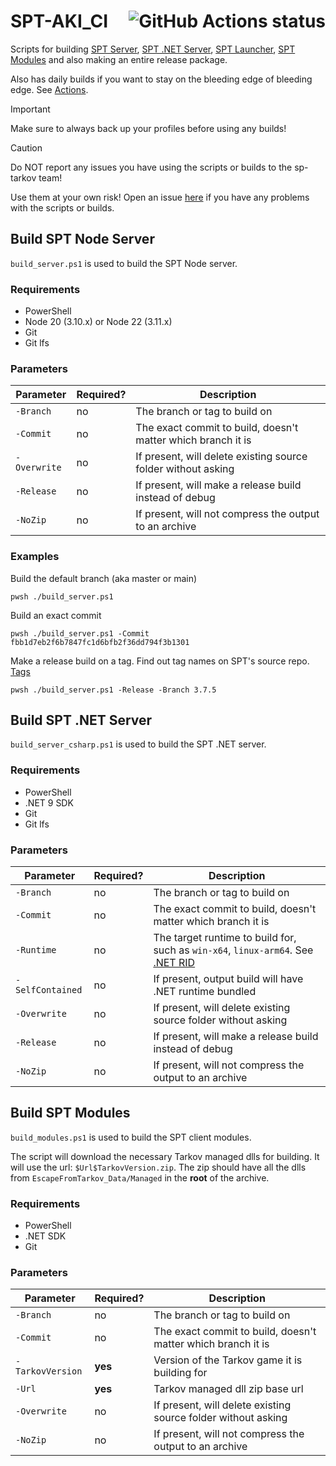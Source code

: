 # SPT-AKI_CI <a href="https://github.com/qe201020335/SPT-AKI_CI/actions"><img src="https://img.shields.io/github/actions/workflow/status/qe201020335/SPT-AKI_CI/build.yml?branch=master&style=for-the-badge" alt="GitHub Actions status" align="right"></a>

Scripts for
building [SPT Server](https://github.com/sp-tarkov/server), [SPT .NET Server](https://github.com/sp-tarkov/server-csharp), [SPT Launcher](https://github.com/sp-tarkov/launcher), [SPT Modules](https://github.com/sp-tarkov/modules)
and also making an entire release package.

Also has daily builds if you want to stay on the bleeding edge of bleeding edge.
See [Actions](https://github.com/qe201020335/SPT-AKI_CI/actions).

> [!IMPORTANT]
> Make sure to always back up your profiles before using any builds!

> [!CAUTION]
> Do NOT report any issues you have using the scripts or builds to the sp-tarkov team!
>
> Use them at your own risk! Open an issue [here](https://github.com/qe201020335/SPT-AKI_CI/issues) if you have any problems with the scripts or builds.

## Build SPT Node Server

`build_server.ps1` is used to build the SPT Node server.

### Requirements

* PowerShell
* Node 20 (3.10.x) or Node 22 (3.11.x)
* Git
* Git lfs

### Parameters

| Parameter    | Required? | Description                                                   |
|--------------|-----------|---------------------------------------------------------------|
| `-Branch`    | no        | The branch or tag to build on                                 |
| `-Commit`    | no        | The exact commit to build, doesn't matter which branch it is  |
| `-Overwrite` | no        | If present, will delete existing source folder without asking |
| `-Release`   | no        | If present, will make a release build instead of debug        |
| `-NoZip`     | no        | If present, will not compress the output to an archive        |

### Examples

Build the default branch (aka master or main)

```pwsh
pwsh ./build_server.ps1
```

Build an exact commit

```pwsh
pwsh ./build_server.ps1 -Commit fbb1d7eb2f6b7847fc1d6bfb2f36dd794f3b1301
```

Make a release build on a tag. Find out tag names on SPT's source repo. [Tags](https://github.com/sp-tarkov/server/tags)

```pwsh
pwsh ./build_server.ps1 -Release -Branch 3.7.5
```

## Build SPT .NET Server

`build_server_csharp.ps1` is used to build the SPT .NET server.

### Requirements

* PowerShell
* .NET 9 SDK
* Git
* Git lfs

### Parameters

| Parameter        | Required? | Description                                                                                                                                  |
|------------------|-----------|----------------------------------------------------------------------------------------------------------------------------------------------|
| `-Branch`        | no        | The branch or tag to build on                                                                                                                |
| `-Commit`        | no        | The exact commit to build, doesn't matter which branch it is                                                                                 |
| `-Runtime`       | no        | The target runtime to build for, such as `win-x64`, `linux-arm64`. See [.NET RID](https://learn.microsoft.com/en-us/dotnet/core/rid-catalog) |
| `-SelfContained` | no        | If present, output build will have .NET runtime bundled                                                                                      |
| `-Overwrite`     | no        | If present, will delete existing source folder without asking                                                                                |
| `-Release`       | no        | If present, will make a release build instead of debug                                                                                       |
| `-NoZip`         | no        | If present, will not compress the output to an archive                                                                                       |

## Build SPT Modules

`build_modules.ps1` is used to build the SPT client modules.

The script will download the necessary Tarkov managed dlls for building. It will use the url: `$Url$TarkovVersion.zip`.
The zip should have all the dlls from `EscapeFromTarkov_Data/Managed` in the **root** of the archive.

### Requirements

* PowerShell
* .NET SDK
* Git

### Parameters

| Parameter        | Required? | Description                                                   |
|------------------|-----------|---------------------------------------------------------------|
| `-Branch`        | no        | The branch or tag to build on                                 |
| `-Commit`        | no        | The exact commit to build, doesn't matter which branch it is  |
| `-TarkovVersion` | **yes**   | Version of the Tarkov game it is building for                 |
| `-Url`           | **yes**   | Tarkov managed dll zip base url                               |
| `-Overwrite`     | no        | If present, will delete existing source folder without asking |
| `-NoZip`         | no        | If present, will not compress the output to an archive        |
